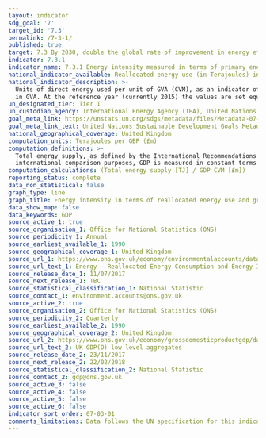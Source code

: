 ```yaml
---
layout: indicator
sdg_goal: '7'
target_id: '7.3'
permalink: /7-3-1/
published: true
target: 7.3 By 2030, double the global rate of improvement in energy efficiency
indicator: 7.3.1
indicator_name: 7.3.1 Energy intensity measured in terms of primary energy and GDP
national_indicator_available: Reallocated energy use (in Terajoules) in terms of gross value added (GVA) and chained volume measure (CVM)
national_indicator_description: >-
  Units of direct energy used per unit of GVA (CVM), as an indicator of energy efficiency by sector. The Chained Volume Measures are created from the short term measures of output. The majority of indicators in the short term measures are measuring changes in output as a proxy for changes
  in GVA. At the reference year (currently 2015) the values are set equal to current price GVA values.
un_designated_tier: Tier I
un_custodian_agency: International Energy Agency (IEA), United Nations Statistics Division (UNSD), United Nations' inter-agency mechanism on energy (UN Energy) and the SE4ALL Global Tracking Framework Consortium
goal_meta_link: https://unstats.un.org/sdgs/metadata/files/Metadata-07-03-01.pdf
goal_meta_link_text: United Nations Sustainable Development Goals Metadata (PDF 192 KB)
national_geographical_coverage: United Kingdom
computation_units: Terajoules per GBP (£m)
computation_definitions: >-
  Total energy supply, as defined by the International Recommendations for Energy Statistics (IRES), as made up of production plus net imports minus international marine and aviation bunkers plus-stock changes. Gross Domestic Product (GDP) is the measure of economic output. For
  international comparison purposes, GDP is measured in constant terms at purchasing power parity.
computation_calculations: (Total energy supply [TJ] / GDP CVM [£m])
reporting_status: complete
data_non_statistical: false
graph_type: line
graph_title: Energy intensity in terms of reallocated energy use and gross value added
data_show_map: false
data_keywords: GDP
source_active_1: true
source_organisation_1: Office for National Statistics (ONS)
source_periodicity_1: Annual
source_earliest_available_1: 1990
source_geographical_coverage_1: United Kingdom
source_url_1: https://www.ons.gov.uk/economy/environmentalaccounts/datasets/ukenvironmentalaccountsenergyreallocatedenergyconsumptionandenergyintensityunitedkingdom
source_url_text_1: Energy - Reallocated Energy Consumption and Energy Intensity, United Kingdom
source_release_date_1: 11/07/2017
source_next_release_1: TBC
source_statistical_classification_1: National Statistic
source_contact_1: environment.accounts@ons.gov.uk
source_active_2: true
source_organisation_2: Office for National Statistics (ONS)
source_periodicity_2: Quarterly
source_earliest_available_2: 1990
source_geographical_coverage_2: United Kingdom
source_url_2: https://www.ons.gov.uk/economy/grossdomesticproductgdp/datasets/ukgdpolowlevelaggregates
source_url_text_2: UK GDP(O) low level aggregates
source_release_date_2: 23/11/2017
source_next_release_2: 22/02/2018
source_statistical_classification_2: National Statistic
source_contact_2: gdp@ons.gov.uk
source_active_3: false
source_active_4: false
source_active_5: false
source_active_6: false
indicator_sort_order: 07-03-01
comments_limitations: Data follows the UN specification for this indicator. This indicator has not been identified in collaboration with topic experts.
---
```

